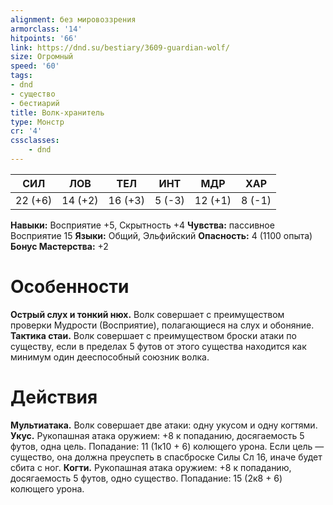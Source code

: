 ```yaml
---
alignment: без мировоззрения
armorclass: '14'
hitpoints: '66'
link: https://dnd.su/bestiary/3609-guardian-wolf/
size: Огромный
speed: '60'
tags:
- dnd
- существо
- бестиарий
title: Волк-хранитель
type: Монстр
cr: '4'
cssclasses:
    - dnd
---
```



| СИЛ | ЛОВ | ТЕЛ | ИНТ | МДР | ХАР |
|---|---|---|---|---|---|
| 22 (+6) | 14 (+2) | 16 (+3) | 5 (-3) | 12 (+1) | 8 (-1) |
**Навыки:** Восприятие +5, Скрытность +4
**Чувства:** пассивное Восприятие 15
**Языки:** Общий, Эльфийский
**Опасность:** 4 (1100 опыта)
**Бонус Мастерства:** +2


# Особенности
**Острый слух и тонкий нюх.** Волк совершает с преимуществом проверки Мудрости (Восприятие), полагающиеся на слух и обоняние.
**Тактика стаи.** Волк совершает с преимуществом броски атаки по существу, если в пределах 5 футов от этого существа находится как минимум один дееспособный союзник волка.


# Действия
**Мультиатака.** Волк совершает две атаки: одну укусом и одну когтями.
**Укус.** Рукопашная атака оружием: +8 к попаданию, досягаемость 5 футов, одна цель. Попадание: 11 (1к10 + 6) колющего урона. Если цель — существо, она должна преуспеть в спасброске Силы Сл 16, иначе будет сбита с ног.
**Когти.** Рукопашная атака оружием: +8 к попаданию, досягаемость 5 футов, одно существо. Попадание: 15 (2к8 + 6) колющего урона.